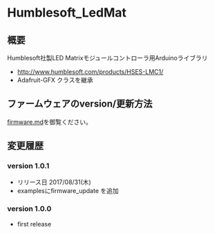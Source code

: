 # Humblesoft_LedMat

## 概要

Humblesoft社製LED Matrixモジュールコントローラ用Arduinoライブラリ

* http://www.humblesoft.com/products/HSES-LMC1/
* Adafruit-GFX クラスを継承


## ファームウェアのversion/更新方法

<a href="firmware.md">
firmware.md</a>を御覧ください。


## 変更履歴

### version 1.0.1  

* リリース日 2017/08/31(木)
* examplesにfirmware_update を追加

### version 1.0.0 

* first release